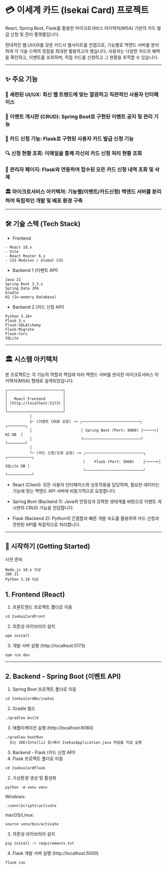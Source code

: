 # 💳 이세계 카드 (Isekai Card) 프로젝트
React, Spring Boot, Flask를 활용한 마이크로서비스 아키텍처(MSA) 기반의 카드 발급 신청 및 관리 플랫폼입니다.

현대적인 웹 UI/UX를 갖춘 카드사 웹사이트를 컨셉으로, 기능별로 백엔드 서버를 분리하여 각 기술 스택의 장점을 최대한 활용하고자 했습니다. 사용자는 다양한 카드의 혜택을 확인하고, 이벤트를 조회하며, 직접 카드를 신청하고 그 현황을 추적할 수 있습니다.

---

## ✨ 주요 기능
### 🎨 세련된 UI/UX: 최신 웹 트렌드에 맞는 깔끔하고 직관적인 사용자 인터페이스

### 📢 이벤트 게시판 (CRUD): Spring Boot로 구현된 이벤트 공지 및 관리 기능

### 📝 카드 신청 기능: Flask로 구현된 사용자 카드 발급 신청 기능

### 🔍 신청 현황 조회: 이메일을 통해 자신의 카드 신청 처리 현황 조회

### 🔐 관리자 페이지: Flask와 연동하여 접수된 모든 카드 신청 내역 조회 및 삭제

### 🏛️ 마이크로서비스 아키텍처: 기능별(이벤트/카드신청) 백엔드 서버를 분리하여 독립적인 개발 및 배포 환경 구축

---

## 🛠️ 기술 스택 (Tech Stack)
- Frontend
```
- React 18.x
- Vite
- React Router 6.x
- CSS Modules / Global CSS
```

- Backend 1 (이벤트 API)
```
Java 21
Spring Boot 3.3.x
Spring Data JPA
Gradle
H2 (In-memory Database)
```

- Backend 2 (카드 신청 API)
```
Python 3.10+
Flask 3.x
Flask-SQLAlchemy
Flask-Migrate
Flask-Cors
SQLite
```

---

## 🏛️ 시스템 아키텍처

본 프로젝트는 각 기능의 역할과 책임에 따라 백엔드 서버를 분리한 마이크로서비스 아키텍처(MSA) 형태로 설계되었습니다.

```
┌─────────────────────────┐
│                         │
│   React Frontend        │
│ (http://localhost:5173) │
│                         │
└─────────────────────────┘
           │
           ├─ (이벤트 CRUD 요청) ─> ┌──────────────────────────┐      ┌────────┐
           │                      │ Spring Boot (Port: 8080) │─────>│ H2 DB  │
           │                      └──────────────────────────┘      └────────┘
           │
           └─ (카드 신청/조회 요청) ─> ┌──────────────────────────┐      ┌───────────┐
                                   │    Flask (Port: 5000)    │─────>│ SQLite DB │
                                   └──────────────────────────┘      └───────────┘

```

- React (Client): 모든 사용자 인터페이스와 상호작용을 담당하며, 필요한 데이터는 기능에 맞는 백엔드 API 서버에 비동기적으로 요청합니다.
 
- Spring Boot (Backend 1): Java의 안정성과 강력한 생태계를 바탕으로 이벤트 게시판의 CRUD 기능을 전담합니다.

- Flask (Backend 2): Python의 간결함과 빠른 개발 속도를 활용하여 카드 신청과 관련된 API를 독립적으로 처리합니다.

---

## 🚀 시작하기 (Getting Started)
사전 준비
```
Node.js 18.x 이상
JDK 21
Python 3.10 이상
```

## 1. Frontend (React)
1. 프론트엔드 프로젝트 폴더로 이동
```
cd IsekaiCardFront
```

 2. 의존성 라이브러리 설치
```
npm install
```

3. 개발 서버 실행 (http://localhost:5173)
```
npm run dev
```

---

## 2. Backend - Spring Boot (이벤트 API)
 1. Spring Boot 프로젝트 폴더로 이동
```
cd IsekaiCardBe/isekai
```

 2. Gradle 빌드
```
./gradlew build
```
 
 3. 애플리케이션 실행 (http://localhost:8080)
```
./gradlew bootRun
  또는 IDE(IntelliJ 등)에서 IsekaiApplication.java 파일을 직접 실행
```

3. Backend - Flask (카드 신청 API)
 1. Flask 프로젝트 폴더로 이동
```
cd IsekaiCardFlask
```
 2. 가상환경 생성 및 활성화
```
python -m venv venv
```

 Windows:
 ```
.\venv\Scripts\activate
```

 macOS/Linux:
```
source venv/bin/activate
```

 3. 의존성 라이브러리 설치
```
pip install -r requirements.txt
```

 4. Flask 개발 서버 실행 (http://localhost:5000) 
```
flask run
```
